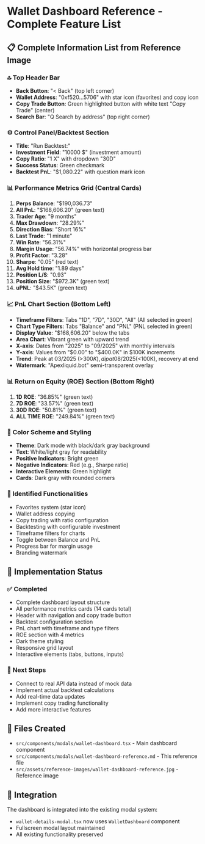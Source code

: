 # Wallet Dashboard Reference - Complete Feature List

## 📋 Complete Information List from Reference Image

### 🔝 **Top Header Bar**
- **Back Button**: "< Back" (top left corner)
- **Wallet Address**: "0xf520...5706" with star icon (favorites) and copy icon
- **Copy Trade Button**: Green highlighted button with white text "Copy Trade" (center)
- **Search Bar**: "Q Search by address" (top right corner)

### ⚙️ **Control Panel/Backtest Section**
- **Title**: "Run Backtest:"
- **Investment Field**: "10000 $" (investment amount)
- **Copy Ratio**: "1 X" with dropdown "30D"
- **Success Status**: Green checkmark
- **Backtest PnL**: "$1,080.22" with question mark icon

### 📊 **Performance Metrics Grid (Central Cards)**
1. **Perps Balance**: "$190,036.73"
2. **All PnL**: "$168,606.20" (green text)
3. **Trader Age**: "9 months"
4. **Max Drawdown**: "28.29%"
5. **Direction Bias**: "Short 16%"
6. **Last Trade**: "1 minute"
7. **Win Rate**: "56.31%"
8. **Margin Usage**: "56.74%" with horizontal progress bar
9. **Profit Factor**: "3.28"
10. **Sharpe**: "0.05" (red text)
11. **Avg Hold time**: "1.89 days"
12. **Position L/S**: "0.93"
13. **Position Size**: "$972.3K" (green text)
14. **uPNL**: "$43.5K" (green text)

### 📈 **PnL Chart Section (Bottom Left)**
- **Timeframe Filters**: Tabs "1D", "7D", "30D", "All" (All selected in green)
- **Chart Type Filters**: Tabs "Balance" and "PNL" (PNL selected in green)
- **Display Value**: "$168,606.20" below the tabs
- **Area Chart**: Vibrant green with upward trend
- **X-axis**: Dates from "2025" to "09/2025" with monthly intervals
- **Y-axis**: Values from "$0.00" to "$400.0K" in $100K increments
- **Trend**: Peak at 03/2025 (>$300K), dip at 08/2025 (<$100K), recovery at end
- **Watermark**: "Apexliquid.bot" semi-transparent overlay

### 📊 **Return on Equity (ROE) Section (Bottom Right)**
1. **1D ROE**: "36.85%" (green text)
2. **7D ROE**: "33.57%" (green text)
3. **30D ROE**: "50.81%" (green text)
4. **ALL TIME ROE**: "249.84%" (green text)

### 🎨 **Color Scheme and Styling**
- **Theme**: Dark mode with black/dark gray background
- **Text**: White/light gray for readability
- **Positive Indicators**: Bright green
- **Negative Indicators**: Red (e.g., Sharpe ratio)
- **Interactive Elements**: Green highlight
- **Cards**: Dark gray with rounded corners

### 🔧 **Identified Functionalities**
- Favorites system (star icon)
- Wallet address copying
- Copy trading with ratio configuration
- Backtesting with configurable investment
- Timeframe filters for charts
- Toggle between Balance and PnL
- Progress bar for margin usage
- Branding watermark

## 🎯 Implementation Status

### ✅ **Completed**
- Complete dashboard layout structure
- All performance metrics cards (14 cards total)
- Header with navigation and copy trade button
- Backtest configuration section
- PnL chart with timeframe and type filters
- ROE section with 4 metrics
- Dark theme styling
- Responsive grid layout
- Interactive elements (tabs, buttons, inputs)

### 🔄 **Next Steps**
- Connect to real API data instead of mock data
- Implement actual backtest calculations
- Add real-time data updates
- Implement copy trading functionality
- Add more interactive features

## 📁 **Files Created**
- `src/components/modals/wallet-dashboard.tsx` - Main dashboard component
- `src/components/modals/wallet-dashboard-reference.md` - This reference file
- `src/assets/reference-images/wallet-dashboard-reference.jpg` - Reference image

## 🔗 **Integration**
The dashboard is integrated into the existing modal system:
- `wallet-details-modal.tsx` now uses `WalletDashboard` component
- Fullscreen modal layout maintained
- All existing functionality preserved


